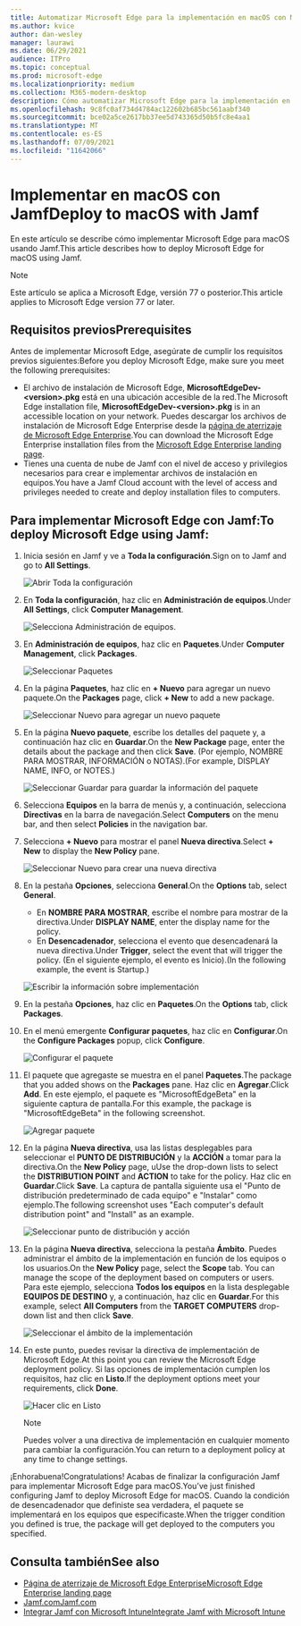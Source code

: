```yaml
---
title: Automatizar Microsoft Edge para la implementación en macOS con Microsoft Intune
ms.author: kvice
author: dan-wesley
manager: laurawi
ms.date: 06/29/2021
audience: ITPro
ms.topic: conceptual
ms.prod: microsoft-edge
ms.localizationpriority: medium
ms.collection: M365-modern-desktop
description: Cómo automatizar Microsoft Edge para la implementación en macOS con Jamf.
ms.openlocfilehash: 9c8fc0af734d4784ac122602b685bc561aabf340
ms.sourcegitcommit: bce02a5ce2617bb37ee5d743365d50b5fc8e4aa1
ms.translationtype: MT
ms.contentlocale: es-ES
ms.lasthandoff: 07/09/2021
ms.locfileid: "11642066"
---
```

# <a name="deploy-to-macos-with-jamf"></a><span data-ttu-id="c2a75-103">Implementar en macOS con Jamf</span><span class="sxs-lookup"><span data-stu-id="c2a75-103">Deploy to macOS with Jamf</span></span>

<span data-ttu-id="c2a75-104">En este artículo se describe cómo implementar Microsoft Edge para macOS usando Jamf.</span><span class="sxs-lookup"><span data-stu-id="c2a75-104">This article describes how to deploy Microsoft Edge for macOS using Jamf.</span></span>

> [!NOTE]
> <span data-ttu-id="c2a75-105">Este artículo se aplica a Microsoft Edge, versión 77 o posterior.</span><span class="sxs-lookup"><span data-stu-id="c2a75-105">This article applies to Microsoft Edge version 77 or later.</span></span>

## <a name="prerequisites"></a><span data-ttu-id="c2a75-106">Requisitos previos</span><span class="sxs-lookup"><span data-stu-id="c2a75-106">Prerequisites</span></span>

<span data-ttu-id="c2a75-107">Antes de implementar Microsoft Edge, asegúrate de cumplir los requisitos previos siguientes:</span><span class="sxs-lookup"><span data-stu-id="c2a75-107">Before you deploy Microsoft Edge, make sure you meet the following prerequisites:</span></span>

- <span data-ttu-id="c2a75-108">El archivo de instalación de Microsoft Edge, **MicrosoftEdgeDev-\<version\>.pkg** está en una ubicación accesible de la red.</span><span class="sxs-lookup"><span data-stu-id="c2a75-108">The Microsoft Edge installation file,  **MicrosoftEdgeDev-\<version\>.pkg** is in an accessible location on your network.</span></span> <span data-ttu-id="c2a75-109">Puedes descargar los archivos de instalación de Microsoft Edge Enterprise desde la [página de aterrizaje de Microsoft Edge Enterprise](https://aka.ms/EdgeEnterprise).</span><span class="sxs-lookup"><span data-stu-id="c2a75-109">You can download the Microsoft Edge Enterprise installation files from the [Microsoft Edge Enterprise landing page](https://aka.ms/EdgeEnterprise).</span></span>
- <span data-ttu-id="c2a75-110">Tienes una cuenta de nube de Jamf con el nivel de acceso y privilegios necesarios para crear e implementar archivos de instalación en equipos.</span><span class="sxs-lookup"><span data-stu-id="c2a75-110">You have a Jamf Cloud account with the level of access and privileges needed to create and deploy installation files to computers.</span></span>

## <a name="to-deploy-microsoft-edge-using-jamf"></a><span data-ttu-id="c2a75-111">Para implementar Microsoft Edge con Jamf:</span><span class="sxs-lookup"><span data-stu-id="c2a75-111">To deploy Microsoft Edge using Jamf:</span></span>

1. <span data-ttu-id="c2a75-112">Inicia sesión en Jamf y ve a **Toda la configuración**.</span><span class="sxs-lookup"><span data-stu-id="c2a75-112">Sign on to Jamf and go to **All Settings**.</span></span>

    ![Abrir Toda la configuración](./media/mac-deploy/jamf-dash-main-open-settings.png)

2. <span data-ttu-id="c2a75-114">En **Toda la configuración**, haz clic en **Administración de equipos**.</span><span class="sxs-lookup"><span data-stu-id="c2a75-114">Under **All Settings**, click **Computer Management**.</span></span>

    ![Selecciona Administración de equipos.](./media/mac-deploy/jamf-all-settings-computer-mgmt.png)

3. <span data-ttu-id="c2a75-116">En **Administración de equipos**, haz clic en **Paquetes**.</span><span class="sxs-lookup"><span data-stu-id="c2a75-116">Under **Computer Management**, click **Packages**.</span></span>

    ![Seleccionar Paquetes](./media/mac-deploy/jamf-all-settings-computer-mgmt-pkgs.png)

4. <span data-ttu-id="c2a75-118">En la página **Paquetes**, haz clic en **+ Nuevo** para agregar un nuevo paquete.</span><span class="sxs-lookup"><span data-stu-id="c2a75-118">On the **Packages** page, click **+ New** to add a new package.</span></span>

    ![Seleccionar Nuevo para agregar un nuevo paquete](./media/mac-deploy/jamf-all-settings-computer-mgmt-new-pkg.png)

5. <span data-ttu-id="c2a75-120">En la página **Nuevo paquete**, escribe los detalles del paquete y, a continuación haz clic en **Guardar**.</span><span class="sxs-lookup"><span data-stu-id="c2a75-120">On the **New Package** page, enter the details about the package and then click **Save**.</span></span> <span data-ttu-id="c2a75-121">(Por ejemplo, NOMBRE PARA MOSTRAR, INFORMACIÓN o NOTAS).</span><span class="sxs-lookup"><span data-stu-id="c2a75-121">(For example, DISPLAY NAME, INFO, or NOTES.)</span></span>

    ![Seleccionar Guardar para guardar la información del paquete](./media/mac-deploy/jamf-all-settings-computer-mgmt-save-pkg-info.png)

6. <span data-ttu-id="c2a75-123">Selecciona **Equipos** en la barra de menús y, a continuación, selecciona **Directivas** en la barra de navegación.</span><span class="sxs-lookup"><span data-stu-id="c2a75-123">Select **Computers** on the menu bar, and then select **Policies** in the navigation bar.</span></span>

7. <span data-ttu-id="c2a75-124">Selecciona **+ Nuevo** para mostrar el panel **Nueva directiva**.</span><span class="sxs-lookup"><span data-stu-id="c2a75-124">Select **+ New** to display the **New Policy** pane.</span></span>

    ![Seleccionar Nuevo para crear una nueva directiva](./media/mac-deploy/jamf-all-settings-computer-new-policy.png)

8. <span data-ttu-id="c2a75-126">En la pestaña **Opciones**, selecciona **General**.</span><span class="sxs-lookup"><span data-stu-id="c2a75-126">On the **Options** tab, select **General**.</span></span>

    - <span data-ttu-id="c2a75-127">En **NOMBRE PARA MOSTRAR**, escribe el nombre para mostrar de la directiva.</span><span class="sxs-lookup"><span data-stu-id="c2a75-127">Under **DISPLAY NAME**, enter the display name for the policy.</span></span>
    - <span data-ttu-id="c2a75-128">En **Desencadenador**, selecciona el evento que desencadenará la nueva directiva.</span><span class="sxs-lookup"><span data-stu-id="c2a75-128">Under **Trigger**, select the event that will trigger the policy.</span></span> <span data-ttu-id="c2a75-129">(En el siguiente ejemplo, el evento es Inicio).</span><span class="sxs-lookup"><span data-stu-id="c2a75-129">(In the following example, the event is Startup.)</span></span>

    ![Escribir la información sobre implementación](./media/mac-deploy/jamf-all-settings-computer-cfg-policy.png)

9. <span data-ttu-id="c2a75-131">En la pestaña **Opciones**, haz clic en **Paquetes**.</span><span class="sxs-lookup"><span data-stu-id="c2a75-131">On the **Options** tab, click **Packages**.</span></span>

10. <span data-ttu-id="c2a75-132">En el menú emergente **Configurar paquetes**, haz clic en **Configurar**.</span><span class="sxs-lookup"><span data-stu-id="c2a75-132">On the **Configure Packages** popup, click **Configure**.</span></span>

    ![Configurar el paquete](./media/mac-deploy/jamf-all-settings-computer-policy-pkg-configure.png)

11. <span data-ttu-id="c2a75-134">El paquete que agregaste se muestra en el panel **Paquetes**.</span><span class="sxs-lookup"><span data-stu-id="c2a75-134">The package that you added shows on the **Packages** pane.</span></span> <span data-ttu-id="c2a75-135">Haz clic en **Agregar**.</span><span class="sxs-lookup"><span data-stu-id="c2a75-135">Click **Add**.</span></span> <span data-ttu-id="c2a75-136">En este ejemplo, el paquete es "MicrosoftEdgeBeta" en la siguiente captura de pantalla.</span><span class="sxs-lookup"><span data-stu-id="c2a75-136">For this example, the package is "MicrosoftEdgeBeta" in the following screenshot.</span></span>

    ![Agregar paquete](./media/mac-deploy/jamf-all-settings-computer-policy-pkg-add-beta.png)

12. <span data-ttu-id="c2a75-138">En la página **Nueva directiva**, usa las listas desplegables para seleccionar el **PUNTO DE DISTRIBUCIÓN** y la **ACCIÓN** a tomar para la directiva.</span><span class="sxs-lookup"><span data-stu-id="c2a75-138">On the **New Policy** page, uUse the drop-down lists to select the **DISTRIBUTION POINT** and **ACTION** to take for the policy.</span></span> <span data-ttu-id="c2a75-139">Haz clic en **Guardar**.</span><span class="sxs-lookup"><span data-stu-id="c2a75-139">Click **Save**.</span></span> <span data-ttu-id="c2a75-140">La captura de pantalla siguiente usa el "Punto de distribución predeterminado de cada equipo" e "Instalar" como ejemplo.</span><span class="sxs-lookup"><span data-stu-id="c2a75-140">The following screenshot uses "Each computer's default distribution point" and "Install" as an example.</span></span>

    ![Seleccionar punto de distribución y acción](./media/mac-deploy/jamf-all-settings-computer-mgmt-pkg-cfg-distro.png)

13. <span data-ttu-id="c2a75-142">En la página **Nueva directiva**, selecciona la pestaña **Ámbito**. Puedes administrar el ámbito de la implementación en función de los equipos o los usuarios.</span><span class="sxs-lookup"><span data-stu-id="c2a75-142">On the **New Policy** page, select the **Scope** tab. You can manage the scope of the deployment based on computers or users.</span></span> <span data-ttu-id="c2a75-143">Para este ejemplo, selecciona **Todos los equipos** en la lista desplegable **EQUIPOS DE DESTINO** y, a continuación, haz clic en **Guardar**.</span><span class="sxs-lookup"><span data-stu-id="c2a75-143">For this example, select **All Computers** from the **TARGET COMPUTERS** drop-down list and then click **Save**.</span></span>

    ![Seleccionar el ámbito de la implementación](./media/mac-deploy/jamf-all-settings-computer-mgmt-add-target.png)

14. <span data-ttu-id="c2a75-145">En este punto, puedes revisar la directiva de implementación de Microsoft Edge.</span><span class="sxs-lookup"><span data-stu-id="c2a75-145">At this point you can review the Microsoft Edge deployment policy.</span></span> <span data-ttu-id="c2a75-146">Si las opciones de implementación cumplen los requisitos, haz clic en **Listo**.</span><span class="sxs-lookup"><span data-stu-id="c2a75-146">If the deployment options meet your requirements, click **Done**.</span></span>

    ![Hacer clic en Listo](./media/mac-deploy/jamf-all-settings-computer-mgmt-finish-add-deployment.png)

    > [!NOTE]
    > <span data-ttu-id="c2a75-148">Puedes volver a una directiva de implementación en cualquier momento para cambiar la configuración.</span><span class="sxs-lookup"><span data-stu-id="c2a75-148">You can return to a deployment policy at any time to change settings.</span></span>

<span data-ttu-id="c2a75-149">¡Enhorabuena!</span><span class="sxs-lookup"><span data-stu-id="c2a75-149">Congratulations!</span></span> <span data-ttu-id="c2a75-150">Acabas de finalizar la configuración Jamf para implementar Microsoft Edge para macOS.</span><span class="sxs-lookup"><span data-stu-id="c2a75-150">You’ve just finished configuring Jamf to deploy Microsoft Edge for macOS.</span></span> <span data-ttu-id="c2a75-151">Cuando la condición de desencadenador que definiste sea verdadera, el paquete se implementará en los equipos que especificaste.</span><span class="sxs-lookup"><span data-stu-id="c2a75-151">When the trigger condition you defined is true, the package will get deployed to the computers you specified.</span></span>

## <a name="see-also"></a><span data-ttu-id="c2a75-152">Consulta también</span><span class="sxs-lookup"><span data-stu-id="c2a75-152">See also</span></span>

- [<span data-ttu-id="c2a75-153">Página de aterrizaje de Microsoft Edge Enterprise</span><span class="sxs-lookup"><span data-stu-id="c2a75-153">Microsoft Edge Enterprise landing page</span></span>](https://aka.ms/EdgeEnterprise)
- [<span data-ttu-id="c2a75-154">Jamf.com</span><span class="sxs-lookup"><span data-stu-id="c2a75-154">Jamf.com</span></span>](https://www.jamf.com/)
- [<span data-ttu-id="c2a75-155">Integrar Jamf con Microsoft Intune</span><span class="sxs-lookup"><span data-stu-id="c2a75-155">Integrate Jamf with Microsoft Intune</span></span>](/intune/conditional-access-integrate-jamf)